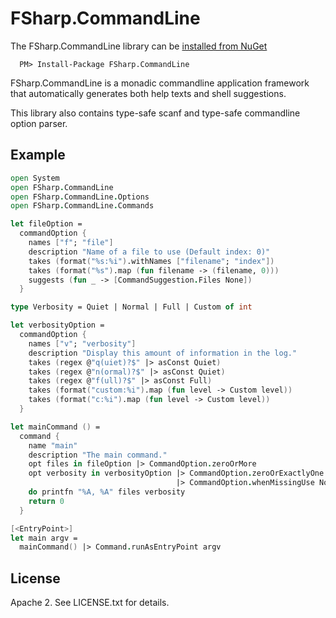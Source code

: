 FSharp.CommandLine
======================

The FSharp.CommandLine library can be [installed from NuGet](https://nuget.org/packages/FSharp.CommandLine)

```
  PM> Install-Package FSharp.CommandLine
```

FSharp.CommandLine is a monadic commandline application framework that automatically generates both help texts and shell suggestions.

This library also contains type-safe scanf and type-safe commandline option parser.

Example
-------

```fsharp
open System
open FSharp.CommandLine
open FSharp.CommandLine.Options
open FSharp.CommandLine.Commands

let fileOption =
  commandOption {
    names ["f"; "file"]
    description "Name of a file to use (Default index: 0)"
    takes (format("%s:%i").withNames ["filename"; "index"])
    takes (format("%s").map (fun filename -> (filename, 0)))
    suggests (fun _ -> [CommandSuggestion.Files None])
  }

type Verbosity = Quiet | Normal | Full | Custom of int

let verbosityOption =
  commandOption {
    names ["v"; "verbosity"]
    description "Display this amount of information in the log."
    takes (regex @"q(uiet)?$" |> asConst Quiet)
    takes (regex @"n(ormal)?$" |> asConst Quiet)
    takes (regex @"f(ull)?$" |> asConst Full)
    takes (format("custom:%i").map (fun level -> Custom level))
    takes (format("c:%i").map (fun level -> Custom level))
  }

let mainCommand () =
  command {
    name "main"
    description "The main command."
    opt files in fileOption |> CommandOption.zeroOrMore
    opt verbosity in verbosityOption |> CommandOption.zeroOrExactlyOne 
                                     |> CommandOption.whenMissingUse Normal
    do printfn "%A, %A" files verbosity
    return 0
  }

[<EntryPoint>]
let main argv =
  mainCommand() |> Command.runAsEntryPoint argv
```

## License

Apache 2. See LICENSE.txt for details.
